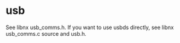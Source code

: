 # usb

See libnx usb_comms.h. If you want to use usbds directly, see libnx usb_comms.c source and usb.h.
